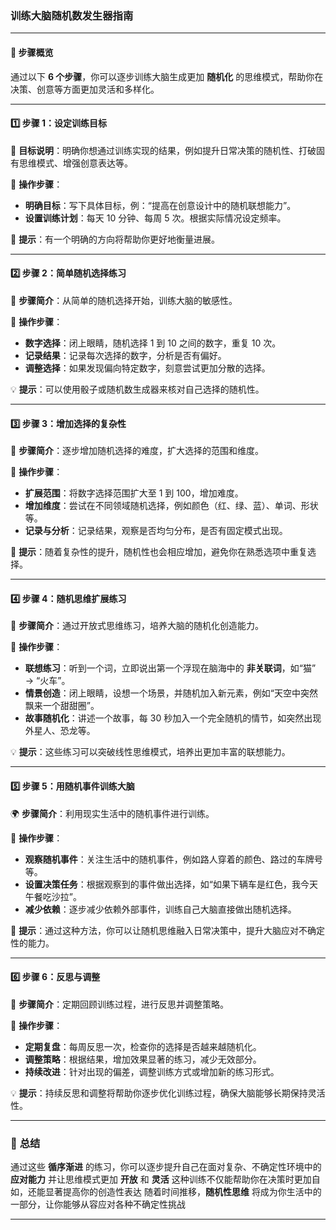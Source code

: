 ### 训练大脑随机数发生器指南

---

#### 🧭 **步骤概览**  
通过以下 **6 个步骤**，你可以逐步训练大脑生成更加 **随机化** 的思维模式，帮助你在决策、创意等方面更加灵活和多样化。

---

#### 1️⃣ **步骤 1：设定训练目标**

📌 **目标说明**：明确你想通过训练实现的结果，例如提升日常决策的随机性、打破固有思维模式、增强创意表达等。

🔧 **操作步骤**：
- **明确目标**：写下具体目标，例：“提高在创意设计中的随机联想能力”。
- **设置训练计划**：每天 10 分钟、每周 5 次。根据实际情况设定频率。

📝 **提示**：有一个明确的方向将帮助你更好地衡量进展。

---

#### 2️⃣ **步骤 2：简单随机选择练习**

🎲 **步骤简介**：从简单的随机选择开始，训练大脑的敏感性。

🔧 **操作步骤**：
- **数字选择**：闭上眼睛，随机选择 1 到 10 之间的数字，重复 10 次。
- **记录结果**：记录每次选择的数字，分析是否有偏好。
- **调整选择**：如果发现偏向特定数字，刻意尝试更加分散的选择。

💡 **提示**：可以使用骰子或随机数生成器来核对自己选择的随机性。

---

#### 3️⃣ **步骤 3：增加选择的复杂性**

🔀 **步骤简介**：逐步增加随机选择的难度，扩大选择的范围和维度。

🔧 **操作步骤**：
- **扩展范围**：将数字选择范围扩大至 1 到 100，增加难度。
- **增加维度**：尝试在不同领域随机选择，例如颜色（红、绿、蓝）、单词、形状等。
- **记录与分析**：记录结果，观察是否均匀分布，是否有固定模式出现。

📝 **提示**：随着复杂性的提升，随机性也会相应增加，避免你在熟悉选项中重复选择。

---

#### 4️⃣ **步骤 4：随机思维扩展练习**

🧠 **步骤简介**：通过开放式思维练习，培养大脑的随机化创造能力。

🔧 **操作步骤**：
- **联想练习**：听到一个词，立即说出第一个浮现在脑海中的 **非关联词**，如“猫” → “火车”。
- **情景创造**：闭上眼睛，设想一个场景，并随机加入新元素，例如“天空中突然飘来一个甜甜圈”。
- **故事随机化**：讲述一个故事，每 30 秒加入一个完全随机的情节，如突然出现外星人、恐龙等。

💡 **提示**：这些练习可以突破线性思维模式，培养出更加丰富的联想能力。

---

#### 5️⃣ **步骤 5：用随机事件训练大脑**

🌍 **步骤简介**：利用现实生活中的随机事件进行训练。

🔧 **操作步骤**：
- **观察随机事件**：关注生活中的随机事件，例如路人穿着的颜色、路过的车牌号等。
- **设置决策任务**：根据观察到的事件做出选择，如“如果下辆车是红色，我今天午餐吃沙拉”。
- **减少依赖**：逐步减少依赖外部事件，训练自己大脑直接做出随机选择。

📝 **提示**：通过这种方法，你可以让随机思维融入日常决策中，提升大脑应对不确定性的能力。

---

#### 6️⃣ **步骤 6：反思与调整**

🔄 **步骤简介**：定期回顾训练过程，进行反思并调整策略。

🔧 **操作步骤**：
- **定期复盘**：每周反思一次，检查你的选择是否越来越随机化。
- **调整策略**：根据结果，增加效果显著的练习，减少无效部分。
- **持续改进**：针对出现的偏差，调整训练方式或增加新的练习形式。

💡 **提示**：持续反思和调整将帮助你逐步优化训练过程，确保大脑能够长期保持灵活性。

---

### 🎯 **总结**

通过这些 **循序渐进** 的练习，你可以逐步提升自己在面对复杂、不确定性环境中的 **应对能力**
并让思维模式更加 **开放** 和 **灵活**
这种训练不仅能帮助你在决策时更加自如，还能显著提高你的创造性表达
随着时间推移，**随机性思维** 将成为你生活中的一部分，让你能够从容应对各种不确定性挑战

---